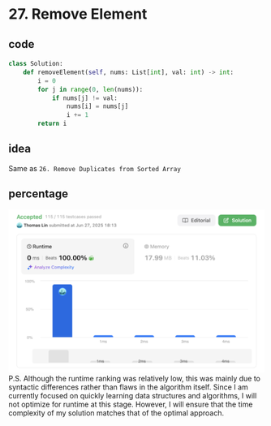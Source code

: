 # 27. Remove Element
## code
```python
class Solution:
    def removeElement(self, nums: List[int], val: int) -> int:
        i = 0
        for j in range(0, len(nums)):
            if nums[j] != val:
                nums[i] = nums[j]
                i += 1
        return i 
```
## idea
Same as `26. Remove Duplicates from Sorted Array `
## percentage
![](assetPic/element.png)
P.S. Although the runtime ranking was relatively low, this was mainly due to syntactic differences rather than flaws in the algorithm itself. Since I am currently focused on quickly learning data structures and algorithms, I will not optimize for runtime at this stage. However, I will ensure that the time complexity of my solution matches that of the optimal approach.